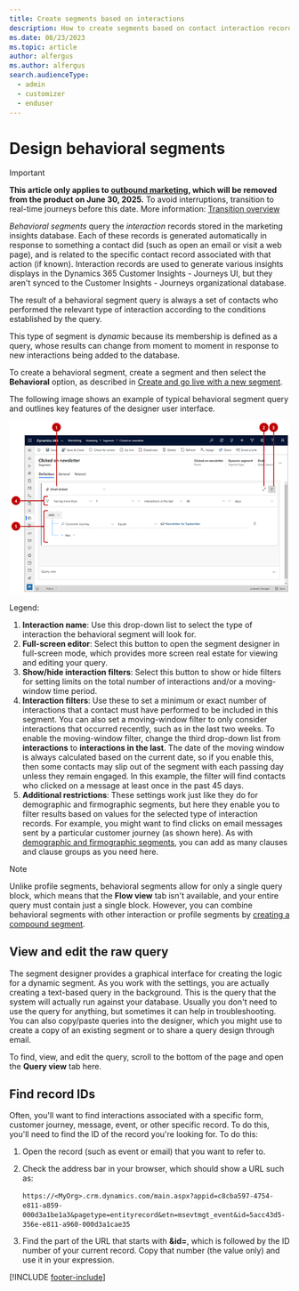```yaml
---
title: Create segments based on interactions
description: How to create segments based on contact interaction records in Dynamics 365 Customer Insights - Journeys.
ms.date: 08/23/2023
ms.topic: article
author: alfergus
ms.author: alfergus
search.audienceType: 
  - admin
  - customizer
  - enduser
---
```


# Design behavioral segments

> [!IMPORTANT]
> **This article only applies to [outbound marketing](user-guide.md), which will be removed from the product on June 30, 2025.** To avoid interruptions, transition to real-time journeys before this date. More information: [Transition overview](transition-overview.md)

_Behavioral segments_ query the _interaction_ records stored in the marketing insights database. Each of these records is generated automatically in response to something a contact did (such as open an email or visit a web page), and is related to the specific contact record associated with that action (if known). Interaction records are used to generate various insights displays in the Dynamics 365 Customer Insights - Journeys UI, but they aren't synced to the Customer Insights - Journeys organizational database.

The result of a behavioral segment query is always a set of contacts who performed the relevant type of interaction according to the conditions established by the query.

This type of segment is _dynamic_ because its membership is defined as a query, whose results can change from moment to moment in response to new interactions being added to the database.

To create a behavioral segment, create a segment and then select the **Behavioral** option, as described in [Create and go live with a new segment](segmentation-lists-subscriptions.md#create-segment).

The following image shows an example of typical behavioral segment query and outlines key features of the designer user interface.

![Segment designer UI elements for behavioral segments.](media/segment-interaction-callouts2.png "Segment designer UI elements for behavioral segments")

Legend:

1. **Interaction name**: Use this drop-down list to select the type of interaction the behavioral segment will look for.
2. **Full-screen editor**: Select this button to open the segment designer in full-screen mode, which provides more screen real estate for viewing and editing your query.
3. **Show/hide interaction filters**: Select this button to show or hide filters for setting limits on the total number of interactions and/or a moving-window time period.
4. **Interaction filters**: Use these to set a minimum or exact number of interactions that a contact must have performed to be included in this segment. You can also set a moving-window filter to only consider interactions that occurred recently, such as in the last two weeks. To enable the moving-window filter, change the third drop-down list from **interactions** to **interactions in the last**. The date of the moving window is always calculated based on the current date, so if you enable this, then some contacts may slip out of the segment with each passing day unless they remain engaged. In this example, the filter will find contacts who clicked on a message at least once in the past 45 days.
5. **Additional restrictions**: These settings work just like they do for demographic and firmographic segments, but here they enable you to filter results based on values for the selected type of interaction records. For example, you might want to find clicks on email messages sent by a particular customer journey (as shown here). As with [demographic and firmographic segments](segments-profile.md), you can add as many clauses and clause groups as you need here.

> [!NOTE]
> Unlike profile segments, behavioral segments allow for only a single query block, which means that the **Flow view** tab isn't available, and your entire query must contain just a single block. However, you can combine behavioral segments with other interaction or profile segments by [creating a compound segment](./segmentation-lists-subscriptions.md).

## View and edit the raw query

The segment designer provides a graphical interface for creating the logic for a dynamic segment. As  you work with the settings, you are actually creating a text-based query in the background. This is the query that the system will actually run against your database. Usually you don't need to use the query for anything, but sometimes it can help in troubleshooting. You can also copy/paste queries into the designer, which you might use to create a copy of an existing segment or to share a query design through email.

To find, view, and edit the query, scroll to the bottom of the page and open the **Query view** tab here.

## Find record IDs

Often, you'll want to find interactions associated with a specific form, customer journey, message, event, or other specific record. To do this, you'll need to find the ID of the record you're looking for. To do this:

1. Open the record (such as event or email) that you want to refer to.
1. Check the address bar in your browser, which should show a URL such as:

    `https://<MyOrg>.crm.dynamics.com/main.aspx?appid=c8cba597-4754-e811-a859-000d3a1be1a3&pagetype=entityrecord&etn=msevtmgt_event&id=5acc43d5-356e-e811-a960-000d3a1cae35`

1. Find the part of the URL that starts with **&amp;id=**, which is followed by the ID number of your current record. Copy that number (the value only) and use it in your expression.

[!INCLUDE [footer-include](./includes/footer-banner.md)]
